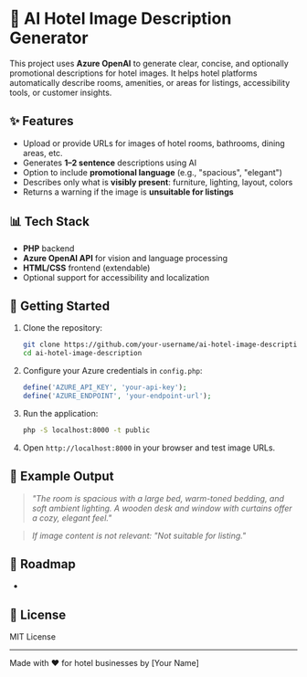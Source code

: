 # 🏨 AI Hotel Image Description Generator

This project uses **Azure OpenAI** to generate clear, concise, and optionally promotional descriptions for hotel images. It helps hotel platforms automatically describe rooms, amenities, or areas for listings, accessibility tools, or customer insights.

## ✨ Features

* Upload or provide URLs for images of hotel rooms, bathrooms, dining areas, etc.
* Generates **1–2 sentence** descriptions using AI
* Option to include **promotional language** (e.g., "spacious", "elegant")
* Describes only what is **visibly present**: furniture, lighting, layout, colors
* Returns a warning if the image is **unsuitable for listings**

## 📊 Tech Stack

* **PHP** backend
* **Azure OpenAI API** for vision and language processing
* **HTML/CSS** frontend (extendable)
* Optional support for accessibility and localization

## 🚀 Getting Started

1. Clone the repository:

   ```bash
   git clone https://github.com/your-username/ai-hotel-image-description.git
   cd ai-hotel-image-description
   ```

2. Configure your Azure credentials in `config.php`:

   ```php
   define('AZURE_API_KEY', 'your-api-key');
   define('AZURE_ENDPOINT', 'your-endpoint-url');
   ```

3. Run the application:

   ```bash
   php -S localhost:8000 -t public
   ```

4. Open `http://localhost:8000` in your browser and test image URLs.

## 📃 Example Output

> *"The room is spacious with a large bed, warm-toned bedding, and soft ambient lighting. A wooden desk and window with curtains offer a cozy, elegant feel."*

> *If image content is not relevant:* *"Not suitable for listing."*

## 📅 Roadmap

*

## 📄 License

MIT License

---

Made with ❤️ for hotel businesses by \[Your Name]
